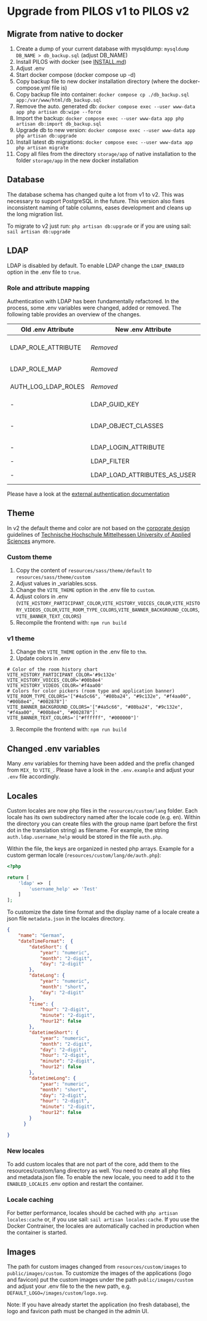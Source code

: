 # Upgrade from PILOS v1 to PILOS v2

## Migrate from native to docker

1. Create a dump of your current database with mysqldump: `mysqldump DB_NAME > db_backup.sql` (adjust DB_NAME)
2. Install PILOS with docker (see [INSTALL.md](INSTALL.md))
3. Adjust .env
4. Start docker compose (docker compose up -d)
5. Copy backup file to new docker installation directory (where the docker-compose.yml file is)
6. Copy backup file into container: `docker compose cp ./db_backup.sql app:/var/www/html/db_backup.sql`
7. Remove the auto. generated db: `docker compose exec --user www-data app php artisan db:wipe --force`
9. Import the backup: `docker compose exec --user www-data app php artisan db:import db_backup.sql`
10. Upgrade db to new version: `docker compose exec --user www-data app php artisan db:upgrade`
11. Install latest db migrations: `docker compose exec --user www-data app php artisan migrate`
12. Copy all files from the directory `storage/app` of native installation to the folder `storage/app` in the new docker installation

## Database
The database schema has changed quite a lot from v1 to v2.
This was necessary to support PostgreSQL in the future.
This version also fixes inconsistent naming of table columns, eases development and cleans up the long migration list.

To migrate to v2 just run: `php artisan db:upgrade` or if you are using sail: `sail artisan db:upgrade`

## LDAP
LDAP is disabled by default. To enable LDAP change the `LDAP_ENABLED` option in the .env file to `true`.

### Role and attribute mapping

Authentication with LDAP has been fundamentally refactored.
In the process, some .env variables were changed, added or removed. The following table provides an overview of the changes.

| Old .env Attribute | New .env  Attribute | Description                                                                                        |
|-----------|--------|----------------------------------------------------------------------------------------------------|
| LDAP_ROLE_ATTRIBUTE | *Removed* | Attribute with the users role, can be a multi value attribute, replaced with new mapping json file |
| LDAP_ROLE_MAP | *Removed* | Map the attribute to the name of a local role, replaced with new mapping json file                 |
| AUTH_LOG_LDAP_ROLES | *Removed* | Show found roles during mapping, enabled on log level info                                         |
| - | LDAP_GUID_KEY | Attribute with GUID; OpenLDAP (default): 'entryuuid', AD: 'objectGUID'                             |
| - | LDAP_OBJECT_CLASSES | Comma seperated list of the object class (default: top,person,organizationalperson,inetorgperson)  |
| - | LDAP_LOGIN_ATTRIBUTE | Attribute by which the user should be found in the LDAP (default: uid)                             |
| - | LDAP_FILTER | Raw LDAP filter                                                                                    |
| - | LDAP_LOAD_ATTRIBUTES_AS_USER | Load the users attributes by using the users credentials                                           |

Please have a look at the [external authentication documentation](EXTERNAL_AUTHENTICATION.md)

## Theme
In v2 the default theme and color are not based on the [corporate design](https://www.thm.de/thmweb/) guidelines of [Technische Hochschule Mittelhessen University of Applied Sciences](https://thm.de) anymore.

### Custom theme
1. Copy the content of `resources/sass/theme/default` to `resources/sass/theme/custom`
2. Adjust values in _variables.scss.
3. Change the `VITE_THEME` option in the .env file to `custom`.
4. Adjust colors in .env (`VITE_HISTORY_PARTICIPANT_COLOR`,`VITE_HISTORY_VOICES_COLOR`,`VITE_HISTORY_VIDEOS_COLOR`,`VITE_ROOM_TYPE_COLORS`,`VITE_BANNER_BACKGROUND_COLORS`,`VITE_BANNER_TEXT_COLORS`)
5. Recompile the frontend with: `npm run build`

### v1 theme
1. Change the `VITE_THEME` option in the .env file to `thm`.
2. Update colors in .env
```
# Color of the room history chart
VITE_HISTORY_PARTICIPANT_COLOR='#9c132e'
VITE_HISTORY_VOICES_COLOR='#00b8e4'
VITE_HISTORY_VIDEOS_COLOR='#f4aa00'
# Colors for color pickers (room type and application banner)
VITE_ROOM_TYPE_COLORS='["#4a5c66", "#80ba24", "#9c132e", "#f4aa00", "#00b8e4", "#002878"]'
VITE_BANNER_BACKGROUND_COLORS='["#4a5c66", "#80ba24", "#9c132e", "#f4aa00", "#00b8e4", "#002878"]'
VITE_BANNER_TEXT_COLORS='["#ffffff", "#000000"]'
```
3. Recompile the frontend with: `npm run build`


## Changed .env variables
Many .env variables for theming have been added and the prefix changed from `MIX_` to `VITE_`. Please have a look in the `.env.example` and adjust your `.env` file accordingly.

## Locales
Custom locales are now php files in the `resources/custom/lang` folder.
Each locale has its own subdirectory named after the locale code (e.g. en).
Within the directory you can create files with the group name (part before the first dot in the translation string) as filename.
For example, the string `auth.ldap.username_help` would be stored in the file `auth.php`.

Within the file, the keys are organized in nested php arrays.
Example for a custom german locale (`resources/custom/lang/de/auth.php`):
```php
<?php

return [
    'ldap' =>  [
        'username_help' => 'Test'
    ]
];
```

To customize the date time format and the display name of a locale create a json file `metadata.json` in the locales directory.
```json
{
    "name": "German",
    "dateTimeFormat":  {
        "dateShort": { 
            "year": "numeric",
            "month": "2-digit",
            "day": "2-digit" 
        },
        "dateLong": {
            "year": "numeric",
            "month": "short",
            "day": "2-digit"
        },
        "time": {
            "hour": "2-digit",
            "minute": "2-digit",
            "hour12": false
        },
        "datetimeShort": {
            "year": "numeric",
            "month": "2-digit",
            "day": "2-digit",
            "hour": "2-digit",
            "minute": "2-digit",
            "hour12": false
        },
        "datetimeLong": {
            "year": "numeric",
            "month": "short",
            "day": "2-digit",
            "hour": "2-digit",
            "minute": "2-digit",
            "hour12": false
        }
      }

}
```

### New locales
To add custom locales that are not part of the core, add them to the resources/custom/lang directory as well.
You need to create all php files and metadata.json file.
To enable the new locale, you need to add it to the `ENABLED_LOCALES` .env option and restart the container.

### Locale caching
For better performance, locales should be cached with `php artisan locales:cache` or, if you use sail: `sail artisan locales:cache`.
If you use the Docker Contrainer, the locales are automatically cached in production when the container is started.

## Images
The path for custom images changed from `resources/custom/images` to `public/images/custom`.
To customize the images of the applications (logo and favicon) put the custom images under the path `public/images/custom` and adjust your .env file to the the new path, e.g. `DEFAULT_LOGO=/images/custom/logo.svg`.

Note: If you have already startet the application (no fresh database), the logo and favicon path must be changed in the admin UI.
